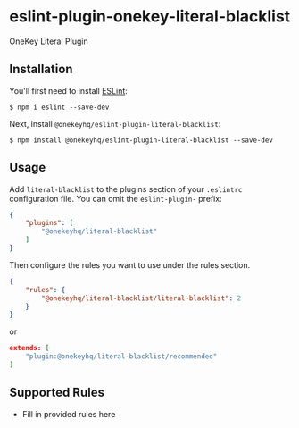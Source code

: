 # eslint-plugin-onekey-literal-blacklist

OneKey Literal Plugin

## Installation

You'll first need to install [ESLint](http://eslint.org):

```
$ npm i eslint --save-dev
```

Next, install `@onekeyhq/eslint-plugin-literal-blacklist`:

```
$ npm install @onekeyhq/eslint-plugin-literal-blacklist --save-dev
```


## Usage

Add `literal-blacklist` to the plugins section of your `.eslintrc` configuration file. You can omit the `eslint-plugin-` prefix:

```json
{
    "plugins": [
        "@onekeyhq/literal-blacklist"
    ]
}
```


Then configure the rules you want to use under the rules section.

```json
{
    "rules": {
        "@onekeyhq/literal-blacklist/literal-blacklist": 2
    }
}
```

or

```json
extends: [
    "plugin:@onekeyhq/literal-blacklist/recommended"
]
```

## Supported Rules

* Fill in provided rules here
